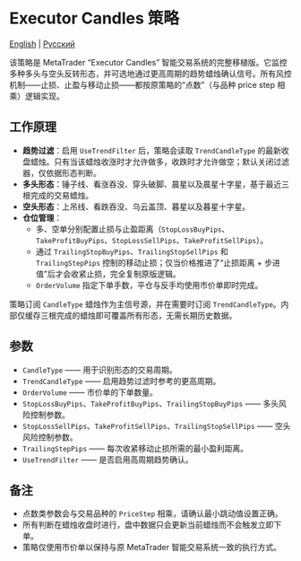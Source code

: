# Executor Candles 策略
[English](README.md) | [Русский](README_ru.md)

该策略是 MetaTrader “Executor Candles” 智能交易系统的完整移植版。它监控多种多头与空头反转形态，并可选地通过更高周期的趋势蜡烛确认信号。所有风控机制——止损、止盈与移动止损——都按原策略的“点数”（与品种 price step 相乘）逻辑实现。

## 工作原理

- **趋势过滤**：启用 `UseTrendFilter` 后，策略会读取 `TrendCandleType` 的最新收盘蜡烛。只有当该蜡烛收涨时才允许做多，收跌时才允许做空；默认关闭过滤器，仅依据形态判断。
- **多头形态**：锤子线、看涨吞没、穿头破脚、晨星以及晨星十字星，基于最近三根完成的交易蜡烛。
- **空头形态**：上吊线、看跌吞没、乌云盖顶、暮星以及暮星十字星。
- **仓位管理**：
  - 多、空单分别配置止损与止盈距离（`StopLossBuyPips`、`TakeProfitBuyPips`、`StopLossSellPips`、`TakeProfitSellPips`）。
  - 通过 `TrailingStopBuyPips`、`TrailingStopSellPips` 和 `TrailingStepPips` 控制的移动止损；仅当价格推进了“止损距离 + 步进值”后才会收紧止损，完全复制原版逻辑。
  - `OrderVolume` 指定下单手数，平仓与反手均使用市价单即时完成。

策略订阅 `CandleType` 蜡烛作为主信号源，并在需要时订阅 `TrendCandleType`。内部仅缓存三根完成的蜡烛即可覆盖所有形态，无需长期历史数据。

## 参数

- `CandleType` —— 用于识别形态的交易周期。
- `TrendCandleType` —— 启用趋势过滤时参考的更高周期。
- `OrderVolume` —— 市价单的下单数量。
- `StopLossBuyPips`、`TakeProfitBuyPips`、`TrailingStopBuyPips` —— 多头风险控制参数。
- `StopLossSellPips`、`TakeProfitSellPips`、`TrailingStopSellPips` —— 空头风险控制参数。
- `TrailingStepPips` —— 每次收紧移动止损所需的最小盈利距离。
- `UseTrendFilter` —— 是否启用高周期趋势确认。

## 备注

- 点数类参数会与交易品种的 `PriceStep` 相乘，请确认最小跳动值设置正确。
- 所有判断在蜡烛收盘时进行，盘中数据只会更新当前蜡烛而不会触发立即下单。
- 策略仅使用市价单以保持与原 MetaTrader 智能交易系统一致的执行方式。
